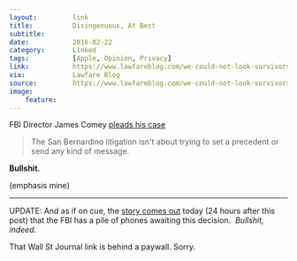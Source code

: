 ```yaml
---
layout:         link
title:          Disingenuous, At Best
subtitle:       
date:           2016-02-22
category:       Linked
tags:           [Apple, Opinion, Privacy]
link:           https://www.lawfareblog.com/we-could-not-look-survivors-eye-if-we-did-not-follow-lead
via:            Lawfare Blog
source:         https://www.lawfareblog.com/we-could-not-look-survivors-eye-if-we-did-not-follow-lead
image:  
    feature:   
---
```


FBI Director James Comey [pleads his case](https://www.lawfareblog.com/we-could-not-look-survivors-eye-if-we-did-not-follow-lead)

>The San Bernardino litigation isn't about trying to set a precedent or send any kind of message. 

**Bullshit.**

(emphasis mine)

  
---

UPDATE: And as if on cue, the [story comes out](http://www.wsj.com/articles/justice-department-seeks-to-force-apple-to-extract-data-from-about-12-other-iphones-1456202213?mod=trending_now_4) today (24 hours after this post) that the FBI has a pile of phones awaiting this decision.  *Bullshit, indeed.*  


<p>
That Wall St Journal link is behind a paywall. Sorry.
</p>